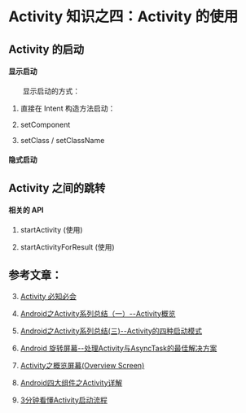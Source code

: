 # Activity 知识之四：Activity 的使用

## Activity 的启动

#### 显示启动
　　显示启动的方式：

1. 直接在 Intent 构造方法启动：

2. setComponent

3. setClass / setClassName

#### 隐式启动

## Activity 之间的跳转

#### 相关的 API
1. startActivity
(使用)

2. startActivityForResult
(使用)



## 参考文章：
3. [Activity 必知必会](https://juejin.im/post/5aef0d215188253dc612991b)

6. [Android之Activity系列总结（一）--Activity概览](https://www.cnblogs.com/jycboy/p/6367282.html)
8. [Android之Activity系列总结(三)--Activity的四种启动模式](https://www.cnblogs.com/jycboy/p/6367829.html)
9. [Android 旋转屏幕--处理Activity与AsyncTask的最佳解决方案](http://www.cnblogs.com/jycboy/p/save_state_data.html)
10. [Activity之概览屏幕(Overview Screen)](https://www.cnblogs.com/jycboy/p/overview_screen.html)
11. [Android四大组件之Activity详解](https://www.cnblogs.com/caobotao/p/4987015.html)
13. [3分钟看懂Activity启动流程](https://www.jianshu.com/p/9ecea420eb52)
